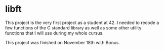 # libft

This project is the very first project as a student at 42. I needed to recode a few functions of the C standard library as well as some other utility functions that I will use during my whole cursus.

This project was finished on November 18th with Bonus.
